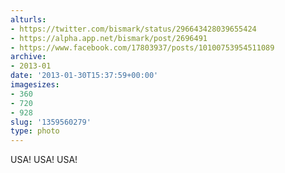 ```yaml
---
alturls:
- https://twitter.com/bismark/status/296643428039655424
- https://alpha.app.net/bismark/post/2696491
- https://www.facebook.com/17803937/posts/10100753954511089
archive:
- 2013-01
date: '2013-01-30T15:37:59+00:00'
imagesizes:
- 360
- 720
- 928
slug: '1359560279'
type: photo
---
```


USA! USA! USA!
